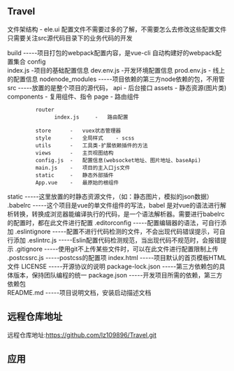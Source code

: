 
## Travel ##
文件架结构 - ele.ui
配置文件不需要过多的了解，不需要怎么去修改这些配置文件
只需要关注src源代码目录下的业务代码的开发



build               -----项目打包的webpack配置内容，是vue-cli 自动构建好的webpack配置集合
config              
            index.js      -项目的基础配置信息
            dev.env.js    -开发环境配置信息
            prod.env.js   - 线上的配置信息
nodenode_modules    -----项目依赖的第三方node依赖的包，不用管
src                 -----放置的是整个项目的源代码，
             api		- 	后台接口
    		 assets 	- 	静态资源(图片类)
    		 components -	复用组件、指令
    		 page		-	路由组件
    		 
             router
                   index.js		-   路由配置
    		 
             store		-	vuex状态管理器
             style		-	全局样式	- scss
    		 utils		-	工具类-扩展依赖插件的方法
    		 views		-	主页视图结构
    		 config.js	-	配置信息(websocket地址、图片地址、baseApi)
    		 main.js	-	项目的主入口js文件
    		 static		-	静态外部插件
             App.vue    -   最原始的根组件
static              -----这里放置的时静态资源文件，（如：静态图片，模拟的json数据）
.babelrc            -----这个项目是vue的单文件组件的写法，babel 是对vue的语法进行解析转换，转换成浏览器能编译执行的代码，是一个语法解析器。需要进行babelrc的配置时，都在此文件进行配置
.editorconfig       -----配置编辑器的语法，可自行添加
.eslintignore       -----配置不进行代码检测的文件，不会出现代码错误提示，可自行添加
.eslintrc.js        -----Eslin配置代码检测规范，当出现代码不规范时，会报错提示
.gitignore          -----使用git不上传某些文件时，可以在此文件进行配置限制上传
.postcssrc.js       -----postcss的配置项
index.html          -----项目默认的首页模板HTML文件
LICENSE             -----开源协议的说明
package-lock.json   -----第三方依赖包的具体版本，保持团队编程的统一
package.json        -----开发项目所需的依赖，第三方依赖包       
README.md           -----项目说明文档，安装启动描述文档




## 远程仓库地址 ##
远程仓库地址:https://github.com/lz109896/Travel.git

## 应用 ##










